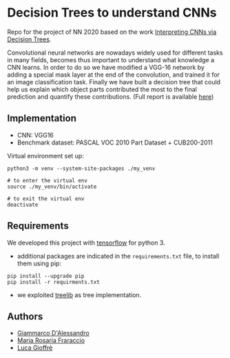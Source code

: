 # Decision Trees to understand CNNs

Repo for the project of NN 2020 based on the work [Interpreting CNNs via Decision Trees](https://arxiv.org/abs/1802.00121). 

Convolutional neural networks are nowadays widely used for different tasks in many fields, becomes thus important to understand what knowledge a CNN learns. In order to do so we have modified a VGG-16 network by adding a special mask layer at the end of the convolution, and trained it for an image classification task. Finally we have built a decision tree that could help us explain which object parts contributed the most to the final prediction and quantify these contributions. (Full report is available [here](docs/report.pdf))

## Implementation

- CNN: VGG16
- Benchmark dataset: PASCAL VOC 2010 Part Dataset + CUB200-2011

Virtual environment set up:
```
python3 -m venv --system-site-packages ./my_venv

# to enter the virtual env
source ./my_venv/bin/activate

# to exit the virtual env
deactivate                          
```

## Requirements
We developed this project with [tensorflow](https://www.tensorflow.org/) for python 3. 

- additional packages are indicated in the `requirements.txt` file, to install them using pip:
```
pip install --upgrade pip
pip install -r requirments.txt
```

- we exploited [treelib](https://github.com/caesar0301/treelib) as tree implementation.

## Authors
- [Giammarco D'Alessandro](https://github.com/giamdalessandro)
- [Maria Rosaria Fraraccio](https://gitlab.com/rooosyf)
- [Luca Gioffrè](https://github.com/balthier7997)
